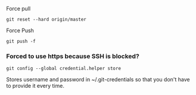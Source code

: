 

Force pull
```
git reset --hard origin/master
```

Force Push
```
git push -f
```

### Forced to use https because SSH is blocked?

```
git config --global credential.helper store
```

Stores username and password in ~/.git-credentials 
so that you don't have to provide it every time.

